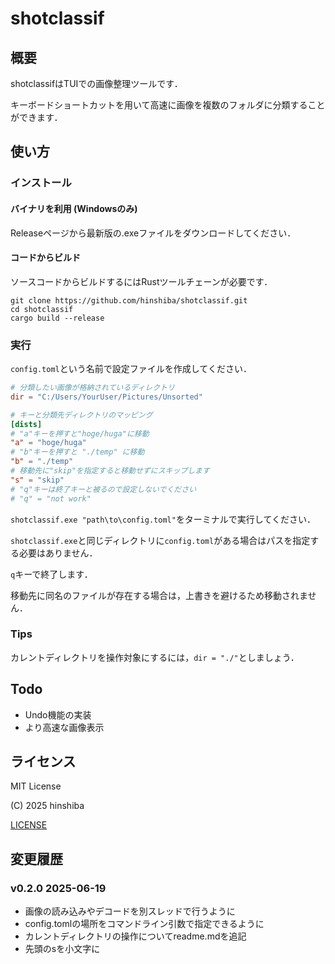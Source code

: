 # shotclassif

## 概要

shotclassifはTUIでの画像整理ツールです．

キーボードショートカットを用いて高速に画像を複数のフォルダに分類することができます．

## 使い方

### インストール

#### バイナリを利用 (Windowsのみ)

Releaseページから最新版の.exeファイルをダウンロードしてください．


#### コードからビルド

ソースコードからビルドするにはRustツールチェーンが必要です．

```
git clone https://github.com/hinshiba/shotclassif.git
cd shotclassif
cargo build --release
```

### 実行

`config.toml`という名前で設定ファイルを作成してください．
```toml
# 分類したい画像が格納されているディレクトリ
dir = "C:/Users/YourUser/Pictures/Unsorted"

# キーと分類先ディレクトリのマッピング
[dists]
# "a"キーを押すと"hoge/huga"に移動
"a" = "hoge/huga"
# "b"キーを押すと "./temp" に移動
"b" = "./temp"
# 移動先に"skip"を指定すると移動せずにスキップします
"s" = "skip"
# "q"キーは終了キーと被るので設定しないでください
# "q" = "not work"
```

`shotclassif.exe "path\to\config.toml"`をターミナルで実行してください．

`shotclassif.exe`と同じディレクトリに`config.toml`がある場合はパスを指定する必要はありません．

`q`キーで終了します．

移動先に同名のファイルが存在する場合は，上書きを避けるため移動されません．

### Tips

カレントディレクトリを操作対象にするには，`dir = "./"`としましょう．

## Todo

- Undo機能の実装
- より高速な画像表示

## ライセンス

MIT License

(C) 2025 hinshiba

[LICENSE](LICENSE)

## 変更履歴

### v0.2.0 2025-06-19

- 画像の読み込みやデコードを別スレッドで行うように
- config.tomlの場所をコマンドライン引数で指定できるように
- カレントディレクトリの操作についてreadme.mdを追記
- 先頭のsを小文字に